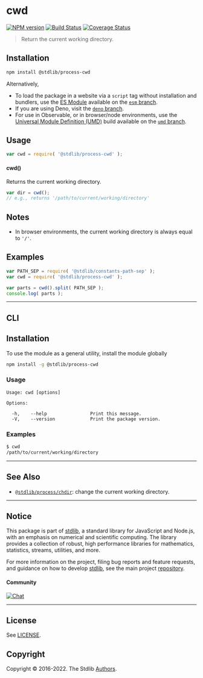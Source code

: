 <!--

@license Apache-2.0

Copyright (c) 2018 The Stdlib Authors.

Licensed under the Apache License, Version 2.0 (the "License");
you may not use this file except in compliance with the License.
You may obtain a copy of the License at

   http://www.apache.org/licenses/LICENSE-2.0

Unless required by applicable law or agreed to in writing, software
distributed under the License is distributed on an "AS IS" BASIS,
WITHOUT WARRANTIES OR CONDITIONS OF ANY KIND, either express or implied.
See the License for the specific language governing permissions and
limitations under the License.

-->

# cwd

[![NPM version][npm-image]][npm-url] [![Build Status][test-image]][test-url] [![Coverage Status][coverage-image]][coverage-url] <!-- [![dependencies][dependencies-image]][dependencies-url] -->

> Return the current working directory.

<section class="installation">

## Installation

```bash
npm install @stdlib/process-cwd
```

Alternatively,

-   To load the package in a website via a `script` tag without installation and bundlers, use the [ES Module][es-module] available on the [`esm` branch][esm-url].
-   If you are using Deno, visit the [`deno` branch][deno-url].
-   For use in Observable, or in browser/node environments, use the [Universal Module Definition (UMD)][umd] build available on the [`umd` branch][umd-url].

</section>

<section class="usage">

## Usage

```javascript
var cwd = require( '@stdlib/process-cwd' );
```

#### cwd()

Returns the current working directory.

```javascript
var dir = cwd();
// e.g., returns '/path/to/current/working/directory'
```

</section>

<!-- /.usage -->

<section class="notes">

## Notes

-   In browser environments, the current working directory is always equal to `'/'`.

</section>

<!-- /.notes -->

<section class="examples">

## Examples

<!-- eslint no-undef: "error" -->

```javascript
var PATH_SEP = require( '@stdlib/constants-path-sep' );
var cwd = require( '@stdlib/process-cwd' );

var parts = cwd().split( PATH_SEP );
console.log( parts );
```

</section>

<!-- /.examples -->

* * *

<section class="cli">

## CLI

<section class="installation">

## Installation

To use the module as a general utility, install the module globally

```bash
npm install -g @stdlib/process-cwd
```

</section>

<!-- CLI usage documentation. -->

<section class="usage">

### Usage

```text
Usage: cwd [options]

Options:

  -h,    --help                Print this message.
  -V,    --version             Print the package version.
```

</section>

<!-- /.usage -->

<section class="examples">

### Examples

```bash
$ cwd
/path/to/current/working/directory
```

</section>

<!-- /.examples -->

</section>

<!-- /.cli -->

<!-- Section for related `stdlib` packages. Do not manually edit this section, as it is automatically populated. -->

<section class="related">

* * *

## See Also

-   <span class="package-name">[`@stdlib/process/chdir`][@stdlib/process/chdir]</span><span class="delimiter">: </span><span class="description">change the current working directory.</span>

</section>

<!-- /.related -->

<!-- Section for all links. Make sure to keep an empty line after the `section` element and another before the `/section` close. -->


<section class="main-repo" >

* * *

## Notice

This package is part of [stdlib][stdlib], a standard library for JavaScript and Node.js, with an emphasis on numerical and scientific computing. The library provides a collection of robust, high performance libraries for mathematics, statistics, streams, utilities, and more.

For more information on the project, filing bug reports and feature requests, and guidance on how to develop [stdlib][stdlib], see the main project [repository][stdlib].

#### Community

[![Chat][chat-image]][chat-url]

---

## License

See [LICENSE][stdlib-license].


## Copyright

Copyright &copy; 2016-2022. The Stdlib [Authors][stdlib-authors].

</section>

<!-- /.stdlib -->

<!-- Section for all links. Make sure to keep an empty line after the `section` element and another before the `/section` close. -->

<section class="links">

[npm-image]: http://img.shields.io/npm/v/@stdlib/process-cwd.svg
[npm-url]: https://npmjs.org/package/@stdlib/process-cwd

[test-image]: https://github.com/stdlib-js/process-cwd/actions/workflows/test.yml/badge.svg
[test-url]: https://github.com/stdlib-js/process-cwd/actions/workflows/test.yml

[coverage-image]: https://img.shields.io/codecov/c/github/stdlib-js/process-cwd/main.svg
[coverage-url]: https://codecov.io/github/stdlib-js/process-cwd?branch=main

<!--

[dependencies-image]: https://img.shields.io/david/stdlib-js/process-cwd.svg
[dependencies-url]: https://david-dm.org/stdlib-js/process-cwd/main

-->

[umd]: https://github.com/umdjs/umd
[es-module]: https://developer.mozilla.org/en-US/docs/Web/JavaScript/Guide/Modules

[deno-url]: https://github.com/stdlib-js/process-cwd/tree/deno
[umd-url]: https://github.com/stdlib-js/process-cwd/tree/umd
[esm-url]: https://github.com/stdlib-js/process-cwd/tree/esm

[chat-image]: https://img.shields.io/gitter/room/stdlib-js/stdlib.svg
[chat-url]: https://gitter.im/stdlib-js/stdlib/

[stdlib]: https://github.com/stdlib-js/stdlib

[stdlib-authors]: https://github.com/stdlib-js/stdlib/graphs/contributors

[stdlib-license]: https://raw.githubusercontent.com/stdlib-js/process-cwd/main/LICENSE

<!-- <related-links> -->

[@stdlib/process/chdir]: https://github.com/stdlib-js/process-chdir

<!-- </related-links> -->

</section>

<!-- /.links -->
